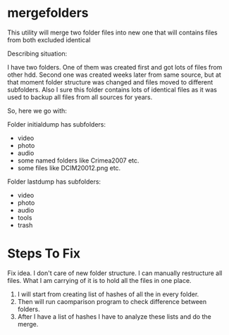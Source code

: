 # mergefolders
This utility will merge two folder files into new one that will contains files from both excluded identical

Describing situation:

I have two folders. 
One of them was created first and got lots of files from other hdd.
Second one was created weeks later from same source, but at that moment folder structure was changed and files moved to different subfolders.
Also I sure this folder contains lots of identical files as it was used to backup all files from all sources for years.

So, here we go with:

Folder initialdump has subfolders:
* video
* photo
* audio
* some named folders like Crimea2007 etc.
* some files like DCIM20012.png etc.
 
Folder lastdump has subfolders:
* video
* photo
* audio
* tools
* trash
 
# Steps To Fix
Fix idea. I don't care of new folder structure. I can manually restructure all files. What I am carrying of it is to hold all the files in one place.

1. I will start from creating list of hashes of all the in every folder. 
2. Then will run caomparison program to check difference between folders. 
3. After I have a list of hashes I have to analyze these lists and do the merge.
